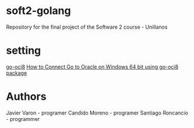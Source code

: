 # soft2-golang
Repository for the final project of the Software 2 course - Unillanos

# setting
[go-oci8](https://github.com/mattn/go-oci8)
[How to Connect Go to Oracle on Windows 64 bit using go-oci8 package](https://medium.com/@utranand/how-to-connect-golang-to-oracle-on-windows-64-bit-using-go-oci8-library-ab9ed0511b20)

# Authors
Javier Varon - programer 
Candido Moreno - programer
Santiago Roncancio - programmer

